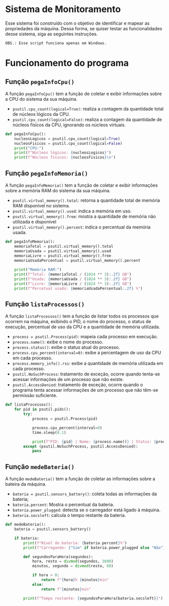 # Sistema de Monitoramento

Esse sistema foi construído com o objetivo de identificar e mapear as propriedades da máquina. Dessa forma, se quiser testar as funcionalidades desse sistema, siga as seguintes instruções.

``OBS.: Esse script funciona apenas em Windows.``

# Funcionamento do programa
## Função ``pegaInfoCpu()``

A função ``pegaInfoCpu()`` tem a função de coletar e exibir informações sobre a CPU do sistema da sua máquina.

- ``psutil.cpu_count(logical=True)``: realiza a contagem da quantidade total de núcleos lógicos da CPU.
- ``psutil.cpu_count(logical=False)``: realiza a contagem da quantidade de núcleos físicos da CPU, ignorando os núcleos virtuais.

```python
def pegaInfoCpu():
    nucleosLogicos = psutil.cpu_count(logical=True)
    nucleosFisicos = psutil.cpu_count(logical=False)
    print("CPU:")
    print(f"Núcleos lógicos: {nucleosLogicos}")
    print(f"Núcleos físicos: {nucleosFisicos}\n")
```

## Função ``pegaInfoMemoria()``

A função ``pegaInfoMemoria()`` tem a função de coletar e exibir informações sobre a memória RAM do sistema da sua máquina.

- ``psutil.virtual_memory().total``: retorna a quantidade total de memória RAM disponível no sistema.
- ``psutil.virtual_memory().used``: indica a memória em uso.
- ``psutil.virtual_memory().free``: mostra a quantidade de memória não utilizada e disponível
- ``psutil.virtual_memory().percent``: indica o percentual da memória usada.

```python
def pegaInfoMemoria():
    memoriaTotal = psutil.virtual_memory().total
    memoriaUsada = psutil.virtual_memory().used
    memoriaLivre = psutil.virtual_memory().free
    memoriaUsadaPercentual = psutil.virtual_memory().percent
    
    print("Memória RAM:")
    print(f"Total: {memoriaTotal / (1024 ** 3):.2f} GB")
    print(f"Usada: {memoriaUsada / (1024 ** 3):.2f} GB")
    print(f"Livre: {memoriaLivre / (1024 ** 3):.2f} GB")
    print(f"Percetual usado: {memoriaUsadaPercentual:.2f} %")
```

## Função ``listaProcessos()``

A função ``listaProcessos()`` tem a função de listar todos os processos que ocorrem na máquina, exibindo o PID, o nome do processo, o status de execução, percentual de uso da CPU e a quantidade de memória utilizada.

- ``process = psutil.Process(pid)``: mapeia cada processo em execução.
- ``process.name()``: exibe o nome do processo.
- ``process.status()``: exibe o status atual do processo.
- ``process.cpu_percent(interval=0)``: exibe a percentagem de uso da CPU em cada processo.
- ``process.memory_info().rss``: exibe a quantidade de memória utilizada em cada processo.
- ``psutil.NoSuchProcess``: tratamento de exceção, ocorre quando tenta-se acessar informações de um processo que não existe.
- ``psutil.AccessDenied``: tratamento de exceção, ocorre quando o programa tenta acessar informações de um processo que não têm-se permissão suficiente.

```python
def listaProcessos():
    for pid in psutil.pids():
        try:
            process = psutil.Process(pid)

            process.cpu_percent(interval=0)
            time.sleep(0.1)

            print(f"PID: {pid} | Nome: {process.name()} | Status: {process.status()} | CPU: {process.cpu_percent(interval=0):.2f}% | Memória usada: {process.memory_info().rss / (1024 ** 2):.2f} MB")    
        except (psutil.NoSuchProcess, psutil.AccessDenied):
            pass
```

## Função ``medeBateria()``

A função ``medeBateria()`` tem a função de coletar as informações sobre a bateira da máquina.

- ``bateria = psutil.sensors_battery()``: coleta todas as informações da bateria;
- ``bateria.percent``: Mostra o percentual da bateria.
- ``bateria.power_plugged``: detecta se o carregador está ligado à máquina.
- ``bateria.secsleft``: calcula o tempo restante da bateria.

```python
def medeBateria():
    bateria = psutil.sensors_battery()

    if bateria:
        print(f"Nível de bateria: {bateria.percent}%")
        print(f"Carregando: {"Sim" if bateria.power_plugged else "Não"}")

        def segundosParaHora(segundos):
            hora, resto = divmod(segundos, 3600)
            minutos, segundo = divmod(resto, 60)

            if hora > 0:
                return f"{hora}h {minutos}min"
            else:
                return f"{minutos}min"

        print(f"Tempo restante: {segundosParaHora(bateria.secsleft)}")
```